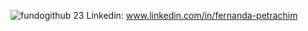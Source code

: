 ![fundogithub 23](https://github.com/FernandaPetrachim/FernandaPetrachim/assets/128391126/42d10b2e-25a9-44e3-8cab-e8eb33c9ba62)
Linkedin: www.linkedin.com/in/fernanda-petrachim
